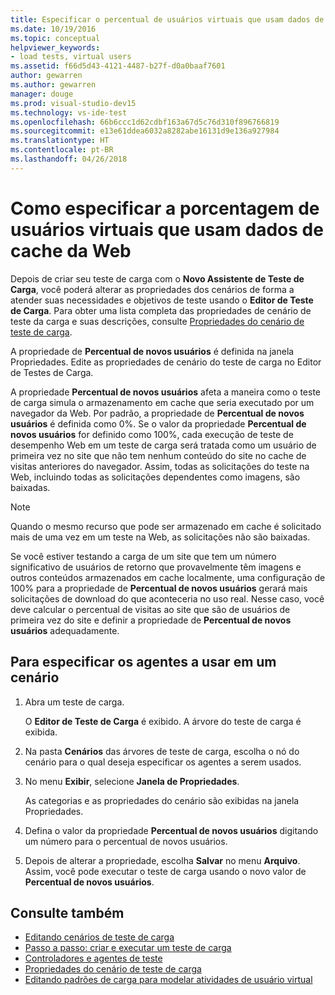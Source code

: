 ```yaml
---
title: Especificar o percentual de usuários virtuais que usam dados de cache da Web para testes de carga no Visual Studio
ms.date: 10/19/2016
ms.topic: conceptual
helpviewer_keywords:
- load tests, virtual users
ms.assetid: f66d5d43-4121-4487-b27f-d0a0baaf7601
author: gewarren
ms.author: gewarren
manager: douge
ms.prod: visual-studio-dev15
ms.technology: vs-ide-test
ms.openlocfilehash: 66b6ccc1d62cdbf163a67d5c76d310f896766819
ms.sourcegitcommit: e13e61ddea6032a8282abe16131d9e136a927984
ms.translationtype: HT
ms.contentlocale: pt-BR
ms.lasthandoff: 04/26/2018
---
```

# <a name="how-to-specify-the-percentage-of-virtual-users-that-use-web-cache-data"></a>Como especificar a porcentagem de usuários virtuais que usam dados de cache da Web

Depois de criar seu teste de carga com o **Novo Assistente de Teste de Carga**, você poderá alterar as propriedades dos cenários de forma a atender suas necessidades e objetivos de teste usando o **Editor de Teste de Carga**. Para obter uma lista completa das propriedades de cenário de teste da carga e suas descrições, consulte [Propriedades do cenário de teste de carga](../test/load-test-scenario-properties.md).

A propriedade de **Percentual de novos usuários** é definida na janela Propriedades. Edite as propriedades de cenário do teste de carga no Editor de Testes de Carga.

A propriedade **Percentual de novos usuários** afeta a maneira como o teste de carga simula o armazenamento em cache que seria executado por um navegador da Web. Por padrão, a propriedade de **Percentual de novos usuários** é definida como 0%. Se o valor da propriedade **Percentual de novos usuários** for definido como 100%, cada execução de teste de desempenho Web em um teste de carga será tratada como um usuário de primeira vez no site que não tem nenhum conteúdo do site no cache de visitas anteriores do navegador. Assim, todas as solicitações do teste na Web, incluindo todas as solicitações dependentes como imagens, são baixadas.

> [!NOTE]
> Quando o mesmo recurso que pode ser armazenado em cache é solicitado mais de uma vez em um teste na Web, as solicitações não são baixadas.

Se você estiver testando a carga de um site que tem um número significativo de usuários de retorno que provavelmente têm imagens e outros conteúdos armazenados em cache localmente, uma configuração de 100% para a propriedade de **Percentual de novos usuários** gerará mais solicitações de download do que aconteceria no uso real. Nesse caso, você deve calcular o percentual de visitas ao site que são de usuários de primeira vez do site e definir a propriedade de **Percentual de novos usuários** adequadamente.

## <a name="to-specify-the-agents-to-use-for-a-scenario"></a>Para especificar os agentes a usar em um cenário

1.  Abra um teste de carga.

     O **Editor de Teste de Carga** é exibido. A árvore do teste de carga é exibida.

2.  Na pasta **Cenários** das árvores de teste de carga, escolha o nó do cenário para o qual deseja especificar os agentes a serem usados.

3.  No menu **Exibir**, selecione **Janela de Propriedades**.

     As categorias e as propriedades do cenário são exibidas na janela Propriedades.

4.  Defina o valor da propriedade **Percentual de novos usuários** digitando um número para o percentual de novos usuários.

5.  Depois de alterar a propriedade, escolha **Salvar** no menu **Arquivo**. Assim, você pode executar o teste de carga usando o novo valor de **Percentual de novos usuários**.

## <a name="see-also"></a>Consulte também

- [Editando cenários de teste de carga](../test/edit-load-test-scenarios.md)
- [Passo a passo: criar e executar um teste de carga](../test/walkthrough-create-and-run-a-load-test.md)
- [Controladores e agentes de teste](configure-test-agents-and-controllers-for-load-tests.md)
- [Propriedades do cenário de teste de carga](../test/load-test-scenario-properties.md)
- [Editando padrões de carga para modelar atividades de usuário virtual](../test/edit-load-patterns-to-model-virtual-user-activities.md)